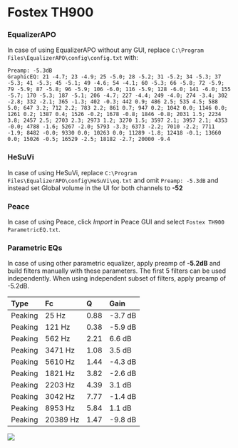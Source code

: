 # Fostex TH900

### EqualizerAPO
In case of using EqualizerAPO without any GUI, replace `C:\Program Files\EqualizerAPO\config\config.txt`
with:
```
Preamp: -5.3dB
GraphicEQ: 21 -4.7; 23 -4.9; 25 -5.0; 28 -5.2; 31 -5.2; 34 -5.3; 37 -5.3; 41 -5.3; 45 -5.1; 49 -4.6; 54 -4.1; 60 -5.3; 66 -5.8; 72 -5.9; 79 -5.9; 87 -5.8; 96 -5.9; 106 -6.0; 116 -5.9; 128 -6.0; 141 -6.0; 155 -5.7; 170 -5.3; 187 -5.1; 206 -4.7; 227 -4.4; 249 -4.0; 274 -3.4; 302 -2.8; 332 -2.1; 365 -1.3; 402 -0.3; 442 0.9; 486 2.5; 535 4.5; 588 5.0; 647 3.2; 712 2.2; 783 2.2; 861 0.7; 947 0.2; 1042 0.0; 1146 0.0; 1261 0.2; 1387 0.4; 1526 -0.2; 1678 -0.8; 1846 -0.8; 2031 1.5; 2234 3.8; 2457 2.5; 2703 2.3; 2973 1.2; 3270 1.5; 3597 2.1; 3957 2.1; 4353 -0.0; 4788 -1.6; 5267 -2.0; 5793 -3.3; 6373 -2.2; 7010 -2.2; 7711 -1.9; 8482 -0.0; 9330 0.0; 10263 0.0; 11289 -1.8; 12418 -0.1; 13660 0.0; 15026 -0.5; 16529 -2.5; 18182 -2.7; 20000 -9.4
```

### HeSuVi
In case of using HeSuVi, replace `C:\Program Files\EqualizerAPO\config\HeSuVi\eq.txt` and omit `Preamp:
-5.3dB` and instead set Global volume in the UI for both channels to **-52**

### Peace
In case of using Peace, click *Import* in Peace GUI and select `Fostex TH900 ParametricEQ.txt`.

### Parametric EQs
In case of using other parametric equalizer, apply preamp of **-5.2dB** and build filters manually
with these parameters. The first 5 filters can be used independently.
When using independent subset of filters, apply preamp of -5.2dB.

| Type    | Fc       |    Q | Gain    |
|:--------|:---------|:-----|:--------|
| Peaking | 25 Hz    | 0.88 | -3.7 dB |
| Peaking | 121 Hz   | 0.38 | -5.9 dB |
| Peaking | 562 Hz   | 2.21 | 6.6 dB  |
| Peaking | 3471 Hz  | 1.08 | 3.5 dB  |
| Peaking | 5610 Hz  | 1.44 | -4.3 dB |
| Peaking | 1821 Hz  | 3.82 | -2.6 dB |
| Peaking | 2203 Hz  | 4.39 | 3.1 dB  |
| Peaking | 3042 Hz  | 7.77 | -1.4 dB |
| Peaking | 8953 Hz  | 5.84 | 1.1 dB  |
| Peaking | 20389 Hz | 1.47 | -9.8 dB |

![](https://raw.githubusercontent.com/jaakkopasanen/AutoEq/master/results/headphonecom/sbaf-serious/Fostex%20TH900/Fostex%20TH900.png)